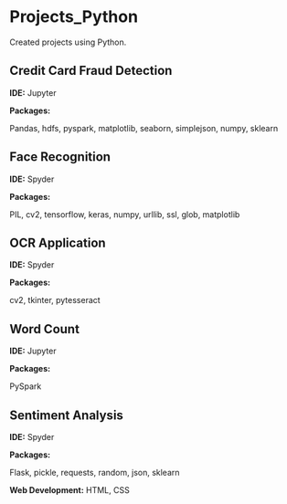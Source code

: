 # Projects_Python
Created projects using Python.
<h2>Credit Card Fraud Detection</h2>
<p><b>IDE:</b> Jupyter</p>
<p><b>Packages:</b></p>
<p>Pandas, hdfs, pyspark, matplotlib, seaborn, simplejson, numpy, sklearn </p>
<h2>Face Recognition</h2>
<p><b>IDE:</b> Spyder</p>
<p><b>Packages:</b></p>
<p>PIL, cv2, tensorflow, keras, numpy, urllib, ssl, glob, matplotlib</p>
<h2>OCR Application</h2>
<p><b>IDE:</b> Spyder</p>
<p><b>Packages:</b></p>
<p>cv2, tkinter, pytesseract</p>
<h2>Word Count</h2>
<p><b>IDE:</b> Jupyter</p>
<p><b>Packages:</b></p>
<p>PySpark</p>
<h2>Sentiment Analysis</h2>
<p><b>IDE:</b> Spyder</p>
<p><b>Packages:</b></p>
<p>Flask, pickle, requests, random, json, sklearn</p>
<p><b>Web Development:</b> HTML, CSS</p>
